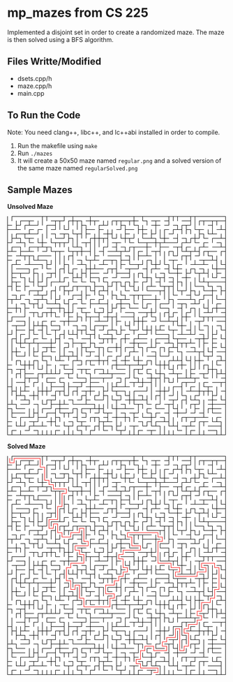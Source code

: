 # mp_mazes from CS 225
Implemented a disjoint set in order to create a randomized maze. The maze is then solved using a BFS algorithm.

## Files Writte/Modified
- dsets.cpp/h
- maze.cpp/h
- main.cpp

## To Run the Code
Note: You need clang++, libc++, and lc++abi installed in order to compile.
1. Run the makefile using ```make```
2. Run ```./mazes```
3. It will create a 50x50 maze named ```regular.png``` and a solved version of the same maze named ```regularSolved.png```

## Sample Mazes
__Unsolved Maze__

![sampleMaze.png](sampleMaze.png)

__Solved Maze__

![sampleMazeSolved.png](sampleMazeSolved.png)
